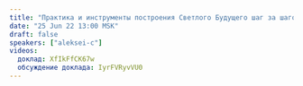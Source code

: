 ```yaml
---
title: "Практика и инструменты построения Светлого Будущего шаг за шагом"
date: "25 Jun 22 13:00 MSK"
draft: false
speakers: ["aleksei-c"]
videos:
  доклад: XfIkFfCK67w
  обсуждение доклада: IyrFVRyvVU0
---
```

